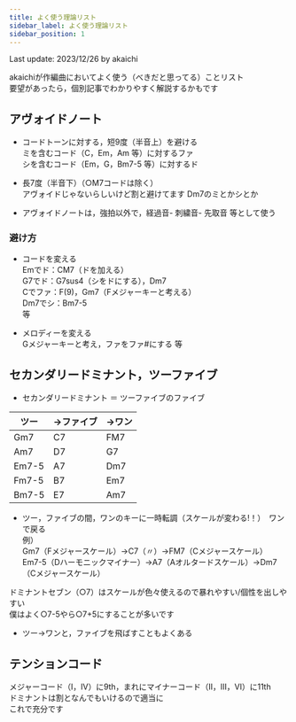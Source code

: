 ```yaml
---
title: よく使う理論リスト
sidebar_label: よく使う理論リスト
sidebar_position: 1
---
```

Last update: 2023/12/26 by akaichi

akaichiが作編曲においてよく使う（べきだと思ってる）ことリスト <br />
要望があったら，個別記事でわかりやすく解説するかもです

## アヴォイドノート
- コードトーンに対する，短9度（半音上）を避ける <br />
ミを含むコード（C，Em，Am 等）に対するファ <br />
シを含むコード（Em，G，Bm7-5 等）に対するド

- 長7度（半音下）（○M7コードは除く） <br />
アヴォイドじゃないらしいけど割と避けてます
Dm7のミとかシとか

- アヴォイドノートは，強拍以外で，経過音- 刺繍音- 先取音 等として使う

### 避け方
- コードを変える <br />
Emでド：CM7（ドを加える） <br />
G7でド：G7sus4（シをドにする），Dm7 <br />
Cでファ：F(9)，Gm7（Fメジャーキーと考える） <br />
Dm7でシ：Bm7-5 <br />
等

- メロディーを変える <br />
Gメジャーキーと考え，ファをファ#にする 等


## セカンダリードミナント，ツーファイブ
- セカンダリードミナント ＝ ツーファイブのファイブ

| ツー | →ファイブ | →ワン |
| --- | --- | --- |
| Gm7 | C7 | FM7 |
| Am7 | D7 | G7 |
| Em7-5 | A7 | Dm7 |
| Fm7-5 | B7 | Em7 |
| Bm7-5 | E7 | Am7 |

- ツー，ファイブの間，ワンのキーに一時転調（スケールが変わる!！）　ワンで戻る <br />
例） <br />
Gm7（Fメジャースケール）→C7（〃）→FM7（Cメジャースケール） <br />
Em7-5（Dハーモニックマイナー）→A7（Aオルタードスケール）→Dm7（Cメジャースケール）

ドミナントセブン（○7）はスケールが色々使えるので暴れやすい/個性を出しやすい <br />
僕はよく○7-5やら○7+5にすることが多いです

- ツー→ワンと，ファイブを飛ばすこともよくある


## テンションコード
メジャーコード（I，IV）に9th，まれにマイナーコード（II，III，VI）に11th <br />
ドミナントは割となんでもいけるので適当に <br />
これで充分です